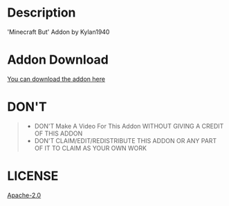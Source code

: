 # Description
'Minecraft But' Addon by Kylan1940

# Addon Download
[You can download the addon here](https://mcpedl.com/minecraft-but-by-kylan1940)

# DON'T
>- DON'T Make A Video For This Addon WITHOUT GIVING A CREDIT OF THIS ADDON
>- DON'T CLAIM/EDIT/REDISTRIBUTE THIS ADDON OR ANY PART OF IT TO CLAIM AS YOUR OWN WORK

# LICENSE
[Apache-2.0](https://github.com/Kylan1940/MinecraftAddon/blob/main/LICENSE)